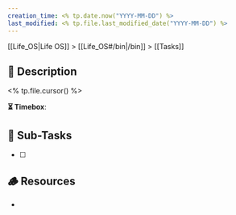 ```yaml
---
creation_time: <% tp.date.now("YYYY-MM-DD") %>
last_modified: <% tp.file.last_modified_date("YYYY-MM-DD") %>
---
```


[[Life_OS|Life OS]] > [[Life_OS#/bin|/bin]] > [[Tasks]]

## 📄 Description

<% tp.file.cursor() %>

**⏳ Timebox**: 

## 🔄 Sub-Tasks

- [ ] 

## 🪵 Resources

- 
